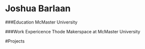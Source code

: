 # Joshua Barlaan

###Education
McMaster University

###Work Expericence
Thode Makerspace at McMaster University

#Projects
